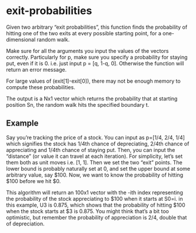 # exit-probabilities
Given two arbitrary “exit probabilities”, this function finds the probability of hitting one of the two exits at every possible starting point, for a one-dimensional random walk.

Make sure for all the arguments you input the values of the vectors correctly. Particularly for p, make sure you specify a probability for staying put, even if it is 0. i.e. just input p = [q, 1-q, 0]. Otherwise the function will return an error message.

For large values of (exit[1]-exit[0]), there may not be enough memory to compute these probabilities.

The output is a Nx1 vector which returns the probability that at starting position Sn, the random walk hits the specified boundary t.

## Example

Say you’re tracking the price of a stock. You can input as p=[1/4, 2/4, 1/4] which signifies the stock has 1/4th chance of depreciating, 2/4th chance of appreciating and 1/4th chance of staying put. Then, you can input the “distance” (or value it can travel at each iteration). For simplicity, let’s set them both as unit moves i.e. [1, 1]. Then we set the two “exit” points. The lower bound is probably naturally set at 0, and set the upper bound at some arbitrary value, say $100. Now, we want to know the probability of hitting $100 before we hit $0.

This algorithm will return an 100x1 vector with the -ith index representing the probability of the stock appreciating to $100 when it starts at S0=i. in this example, U3 is 0.875, which shows that the probability of hitting $100 when the stock starts at $3 is 0.875. You might think that’s a bit too optimistic, but remember the probability of appreciation is 2/4, double that of depreciation.


